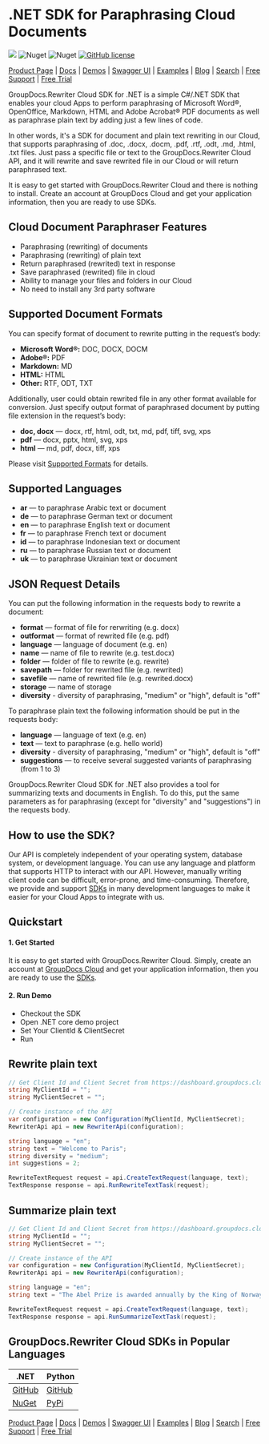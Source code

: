 # .NET SDK for Paraphrasing Cloud Documents

![](https://img.shields.io/badge/api-v1.0-lightgrey) ![Nuget](https://img.shields.io/nuget/v/GroupDocs.Rewriter-Cloud) ![Nuget](https://img.shields.io/nuget/dt/GroupDocs.Rewriter-Cloud) [![GitHub license](https://img.shields.io/github/license/groupdocs-rewriter-cloud/groupdocs-rewriter-cloud-dotnet)](https://github.com/groupdocs-rewriter-cloud/groupdocs-rewriter-cloud-dotnet/blob/master/LICENSE)

[Product Page](https://products.groupdocs.cloud/rewriter/) | [Docs](https://docs.groupdocs.cloud/rewriter/) | [Demos](https://products.groupdocs.app/rewriter/family) | [Swagger UI](https://apireference.groupdocs.cloud/rewriter/) | [Examples](https://github.com/groupdocs-rewriter-cloud/groupdocs-rewriter-cloud-dotnet) | [Blog](https://blog.groupdocs.cloud/category/rewriter/) | [Search](https://search.groupdocs.cloud/) | [Free Support](https://forum.groupdocs.cloud/c/rewriter) | [Free Trial](https://purchase.groupdocs.cloud/trial)

GroupDocs.Rewriter Cloud SDK for .NET is a simple C#/.NET SDK that enables your cloud Apps to perform paraphrasing of Microsoft Word®, OpenOffice, Markdown, HTML and Adobe Acrobat® PDF documents as well as paraphrase plain text by adding just a few lines of code.

In other words, it's a SDK for document and plain text rewriting in our Cloud, that supports paraphrasing of .doc, .docx, .docm, .pdf, .rtf, .odt, .md, .html, .txt files. Just pass a specific file or text to the GroupDocs.Rewriter Cloud API, and it will rewrite and save rewrited file in our Cloud or will return paraphrased text.

It is easy to get started with GroupDocs.Rewriter Cloud and there is nothing to install. Create an account at GroupDocs Cloud and get your application information, then you are ready to use SDKs.

## Cloud Document Paraphraser Features

- Paraphrasing (rewriting) of documents
- Paraphrasing (rewriting) of plain text
- Return paraphrased (rewrited) text in response
- Save paraphrased (rewrited) file in cloud
- Ability to manage your files and folders in our Cloud
- No need to install any 3rd party software

## Supported Document Formats

You can specify format of document to rewrite putting in the request’s body:

- **Microsoft Word®:** DOC, DOCX, DOCM
- **Adobe®:** PDF
- **Markdown:** MD
- **HTML:** HTML
- **Other:** RTF, ODT, TXT

Additionally, user could obtain rewrited file in any other format available for conversion. Just specify output format of paraphrased document by putting file extension in the request’s body:

- **doc, docx** — docx, rtf, html, odt, txt, md, pdf, tiff, svg, xps
- **pdf** — docx, pptx, html, svg, xps
- **html** — md, pdf, docx, tiff, xps

Please visit [Supported Formats](https://docs.groupdocs.cloud/rewriter/supported-formats/) for details.

## Supported Languages

- **ar** — to paraphrase Arabic text or document
- **de** — to paraphrase German text or document
- **en** — to paraphrase English text or document
- **fr** — to paraphrase French text or document
- **id** — to paraphrase Indonesian text or document
- **ru** — to paraphrase Russian text or document
- **uk** — to paraphrase Ukrainian text or document

## JSON Request Details

You can put the following information in the requests body to rewrite a document:

- **format** — format of file for rerwriting (e.g. docx)
- **outformat** — format of rewrited file (e.g. pdf)
- **language** — language of document (e.g. en)
- **name** — name of file to rewrite (e.g. test.docx)
- **folder** — folder of file to rewrite (e.g. rewrite)
- **savepath** — folder for rewrited file (e.g. rewrited)
- **savefile** — name of rewrited file (e.g. rewrited.docx)
- **storage** — name of storage
- **diversity** - diversity of paraphrasing, "medium" or "high", default is "off"

To paraphrase plain text the following information should be put in the requests body:

- **language** — language of text (e.g. en)
- **text** — text to paraphrase (e.g. hello world)
- **diversity** - diversity of paraphrasing, "medium" or "high", default is "off"
- **suggestions** — to receive several suggested variants of paraphrasing (from 1 to 3)

GroupDocs.Rewriter Cloud SDK for .NET also provides a tool for summarizing texts and documents in English. To do this, put the same parameters as for paraphrasing (except for "diversity" and "suggestions") in the requests body.

## How to use the SDK?

Our API is completely independent of your operating system, database system, or development language. You can use any language and platform that supports HTTP to interact with our API. However, manually writing client code can be difficult, error-prone, and time-consuming. Therefore, we provide and support [SDKs](https://github.com/groupdocs-rewriter-cloud) in many development languages to make it easier for your Cloud Apps to integrate with us.


## Quickstart

#### 1. Get Started

It is easy to get started with GroupDocs.Rewriter Cloud. Simply, create an account at [GroupDocs Cloud](https://dashboard.groupdocs.cloud/#/apps) and get your application information, then you are ready to use the [SDKs](https://github.com/groupdocs-rewriter-cloud).

#### 2. Run Demo
  * Checkout the SDK
  * Open .NET core demo project
  * Set Your ClientId & ClientSecret
  * Run


## Rewrite plain text

```csharp
// Get Client Id and Client Secret from https://dashboard.groupdocs.cloud
string MyClientId = "";
string MyClientSecret = "";

// Create instance of the API
var configuration = new Configuration(MyClientId, MyClientSecret);
RewriterApi api = new RewriterApi(configuration);

string language = "en";
string text = "Welcome to Paris";
string diversity = "medium";
int suggestions = 2;

RewriteTextRequest request = api.CreateTextRequest(language, text);
TextResponse response = api.RunRewriteTextTask(request);
```

## Summarize plain text

```csharp
// Get Client Id and Client Secret from https://dashboard.groupdocs.cloud
string MyClientId = "";
string MyClientSecret = "";

// Create instance of the API
var configuration = new Configuration(MyClientId, MyClientSecret);
RewriterApi api = new RewriterApi(configuration);

string language = "en";
string text = "The Abel Prize is awarded annually by the King of Norway to one or more outstanding mathematicians. It is named after Norwegian mathematician Niels Henrik Abel (1802–1829) and directly modeled after the Nobel Prizes. It comes with a monetary award of 7.5 million Norwegian kroner (increased from 6 million in 2019).";

RewriteTextRequest request = api.CreateTextRequest(language, text);
TextResponse response = api.RunSummarizeTextTask(request);
```

## GroupDocs.Rewriter Cloud SDKs in Popular Languages

| .NET | Python |
|---|---|
| [GitHub](https://github.com/groupdocs-rewriter-cloud/groupdocs-rewriter-cloud-dotnet) | [GitHub](https://github.com/groupdocs-rewriter-cloud/groupdocs-rewriter-cloud-dotnet) |
| [NuGet](https://www.nuget.org/packages/GroupDocs.Rewriter-Cloud/) | [PyPi](https://pypi.org/project/groupdocs-rewriter-cloud/) |

[Product Page](https://products.groupdocs.cloud/rewriter/dotnet/) | [Docs](https://docs.groupdocs.cloud/rewriter/) | [Demos](https://products.groupdocs.app/rewriter/family) | [Swagger UI](https://apireference.groupdocs.cloud/rewriter/) | [Examples](https://github.com/groupdocs-rewriter-cloud/groupdocs-rewriter-cloud-dotnet) | [Blog](https://blog.groupdocs.cloud/category/rewriter/) | [Search](https://search.groupdocs.cloud/) | [Free Support](https://forum.groupdocs.cloud/c/rewriter) | [Free Trial](https://purchase.groupdocs.cloud/trial)